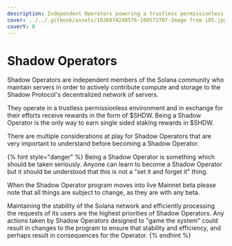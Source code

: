 ```yaml
---
description: Independent Operators powering a trustless permissionless network
cover: ../../.gitbook/assets/1636074248576-100572707-Image from iOS.jpg
coverY: 0
---
```


# Shadow Operators

Shadow Operators are independent members of the Solana community who maintain servers in order to actively contribute compute and storage to the Shadow Protocol's decentralized network of servers.

They operate in a trustless permissionless environment and in exchange for their efforts receive rewards in the form of $SHDW. Being a Shadow Operator is the only way to earn single sided staking rewards in $SHDW.

There are multiple considerations at play for Shadow Operators that are very important to understand before becoming a Shadow Operator.

{% hint style="danger" %}
Being a Shadow Operator is something which should be taken seriously. Anyone can learn to become a Shadow Operator but it should be understood that this is not a "set it and forget it" thing.

When the Shadow Operator program moves into live Mainnet beta please note that all things are subject to change, as they are with any beta.

Maintaining the stability of the Solana network and efficiently processing the requests of its users are the highest priorities of Shadow Operators. Any actions taken by Shadow Operators designed to "game the system" could result in changes to the program to ensure that stability and efficiency, and perhaps result in consequences for the Operator.
{% endhint %}
